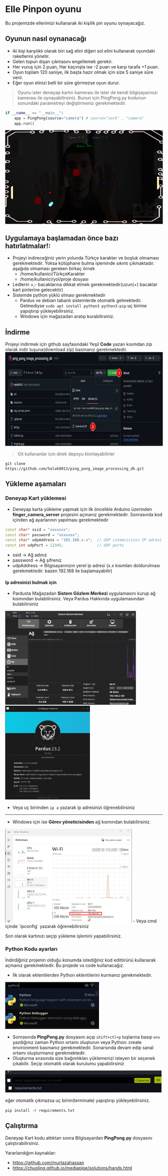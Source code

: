 # Elle Pinpon oyunu   
Bu projemizde ellerimizi kullanarak iki kişilik pin oyunu oynayacağız.

## Oyunun nasıl oynanacağı
- iki kişi karşılıklı olarak biri sağ elini diğeri sol elini kullanarak oyundaki raketlerini yönetir.
- Gelen topun dışarı çıkmasını engellemek gerekir.
- Her vuruş için 2 puan, Har kaçırışta ise -2 puan ve karşı tarafa +1 puan.
- Oyun toplam 120 saniye, ilk başta hazır olmak için size 5 saniye süre verir.
- Eğer oyun elinizi belli bir süre görmezse oyun durur.

> Oyunu ister deneyap kartın kamerası ile ister de kendi bilgisayarınızı kamerası ile oynayabilirsiniz. Bunun için PingPong.py kodunun sonundaki parametreyi değiştirmeniz gerekmektedir.
```python
if __name__ == "__main__":
    app = PingPong(source="camera") # source="sock" , "camera"
    app.run()
```



<img src="doc/game.png" height = 300>

## Uygulamaya başlamadan önce bazı hatırlatmalar!:
- Projeyi indireceğiniz yerin yolunda Türkçe karakter ve boşluk olmaması gerekmektedir. Yoksa kütüphane bulma işleminde sıkıntı çıkmaktadır. aşağıda olmaması gereken birkaç örnek
  - /home/kullanici/TürkçeKarakter
  - /home/kullanici/yol/proje dosyası
- Ledlerin +,- bacaklarına dikkat etmek gerekmektedir(uzun(+) bacaklar kart pinlerine gelecektir)
- Sistemde python yüklü olması gerekmektedir
  - Pardus ve debian tabanlı sistemlerde otomatik gelmektedir. Gelmediyse `sudo apt install python3 python3-pip` uç birime yapıştırıp yükleyebilirsiniz.
  - Windows için mağazadan aratıp kurabilirsiniz.


## İndirme
Projeyi indirmek için github sayfasındaki Yeşil **Code** yazan kısımdan zip olarak indir tuşuna(download zip) basmanız gerekmektedir.
<img src="doc/git_download.png" height=300>
> Git kullananlar için direk depoyu klonlayabilirler
```console
git clone https://github.com/halak0013/ping_pong_image_processing_dk.git
```

## Yükleme aşamaları
### Deneyap Kart yüklemesi
- Deneyap karta yükleme yapmak için ilk öncelikle Arduino üzerinden **finger_camera_server** projesini açmanız gerekmektedir. Sonrasında kod içinden ağ ayarlarının yapılması gerekmektedir
```c++
const char* ssid = "xxxxxxx";
const char* password = "xxxxxxx";
const char* udpAddress = "192.168.x.x";  // UDP istemcisinin IP adresi
const int udpPort = 12345;               // UDP portu
```
  - ssid -> Ağ adınız
  - password -> Ağ şifreniz
  - udpAddress -> Bilgisayarınızın yerel ip adresi (x.x kısımları doldurulması gerekmektedir. bazen 192.168 ile başlamayabilir)
#### Ip adresinizi bulmak için
- Pardusta Mağazadan **Sistem Gözlem Merkezi** uygulamasını kurup ağ kısmından bulabilirsiniz. Veya Pardus Hakkında uygulamasından bulabilirsiniz

<img src="doc/Pars_ip.png" height=300>
<img src="doc/Pars_ip2.png" height=300>
  
- Veya uç birimden `ip a` yazarak ip adresinizi öğrenebilirsiniz

----

- Windows için ise **Görev yöneticisinden** ağ kısmından bulabilirsiniz.
<img src="doc/win_ip.png" height=300>
  - Veya cmd içinde `ipconfig` yazarak öğrenebilirsiniz

Son olarak kartınızı seçip yükleme işlemini yapabilirsiniz.

### Python Kodu ayarları
İndirdiğiniz projenin olduğu konumda istediğiniz kod editörünü kullanarak açmanız gerekmektedir. Bu projede vs code kullanacağız.

- İlk olarak eklentilerden Python eklentilerini kurmanız gerekmektedir.

<img src="doc/extension.png" height=150>

- Sonrasında **PingPong.py** dosyasını açıp `shift+ctl+p` tuşlarına basıp `env` yazdığınız zaman Python ortamı oluşturun veya Python: create environment basmanız gerekmektedir. Sonarsında devam edip sanal ortamı oluşturmanız gerekmektedir. 
- Oluşturma sırasında size bağımlıkları yüklemenizi isteyen bir seçenek çıkabilir. Seçip otomatik olarak kurulumu yapabilirsiniz

<img src="doc/requirements.png" height=70>

eğer otomatik çıkmazsa uç birim(terminale) yapıştırıp yükleyebilirsiniz.

`pip install -r requirements.txt`


## Çalıştırma

Deneyap Kart kodu attıktan sonra
Bilgisayardan **PingPong.py** dosyasını çalıştırabilirsiniz.


Yararlandığım kaynaklar:
- https://github.com/murtazahassan
- https://chuoling.github.io/mediapipe/solutions/hands.html